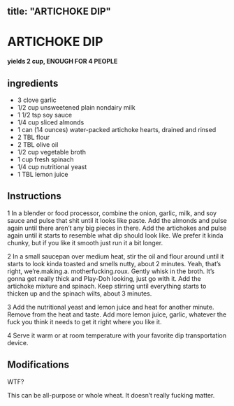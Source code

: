 

title: "ARTICHOKE DIP"
---
# ARTICHOKE DIP


     

     





#### yields  2 cup, ENOUGH FOR 4 PEOPLE


## ingredients
* 3 clove garlic 
* 1/2 cup unsweetened plain nondairy milk 
* 1 1/2 tsp soy sauce 
* 1/4 cup sliced almonds 
* 1 can (14 ounces) water-packed artichoke hearts, drained and rinsed 
* 2 TBL flour 
* 2 TBL olive oil 
* 1/2 cup vegetable broth 
* 1 cup fresh spinach 
* 1/4 cup nutritional yeast 
* 1 TBL lemon juice 



## Instructions
1 In a blender or food processor, combine the onion, garlic, milk, and soy sauce and pulse that shit until it looks like paste. Add the almonds and pulse again until there aren’t any big pieces in there. Add the artichokes and pulse again until it starts to resemble what dip should look like. We prefer it kinda chunky, but if you like it smooth just run it a bit longer.

2 In a small saucepan over medium heat, stir the oil and flour around until it starts to look kinda toasted and smells nutty, about 2 minutes. Yeah, that’s right, we’re.making.a. motherfucking.roux. Gently whisk in the broth. It’s gonna get really thick and Play-Doh looking, just go with it. Add the artichoke mixture and spinach. Keep stirring until everything starts to thicken up and the spinach wilts, about 3 minutes.

3 Add the nutritional yeast and lemon juice and heat for another minute. Remove from the heat and taste. Add more lemon juice, garlic, whatever the fuck you think it needs to get it right where you like it.

4 Serve it warm or at room temperature with your favorite dip transportation device.



## Modifications
WTF?

 This can be all-purpose or whole wheat. It doesn’t really fucking matter.




